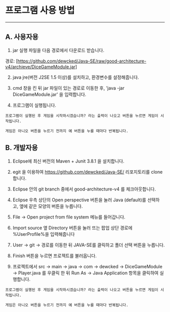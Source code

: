 # 프로그램 사용 방법
----------------------------------------------
## A. 사용자용

1. jar 실행 파일을 다음 경로에서 다운로드 받습니다.

경로: [https://github.com/dewcked/Java-SE/raw/good-architecture-v4/archieve/DiceGameModule.jar]

2. java jre(버전 J2SE 1.5 이상)를 설치하고, 환경변수를 설정해줍니다.

3. cmd 창을 킨 뒤 jar 파일이 있는 경로로 이동한 후, 'java -jar DiceGameModule.jar' 을 입력합니다.

4. 프로그램이 실행됩니다.

```
프로그램이 실행된 후 게임을 시작하시겠습니까? 라는 출력이 나오고 버튼을 누르면 게임이 시작됩니다.

게임은 아니오 버튼을 누르기 전까지 예 버튼을 누를 때마다 반복됩니다.
```

## B. 개발자용

1. Eclipse에 최신 버전의 Maven + Junit 3.8.1 을 설치합니다.

2. egit 을 이용하여 https://github.com/dewcked/Java-SE/ 리포지토리를 clone 합니다.

3. Eclipse 안의 git branch 중에서 good-architecture-v4 를 체크아웃합니다.

4. Eclipse 우측 상단의 Open perspective 버튼을 눌러 Java (default)를 선택하고, 옆에 같은 모양의 버튼을 누릅니다.

5. File -> Open project from file system 메뉴를 들어갑니다.

6. Import source 옆 Directory 버튼을 눌러 뜨는 팝업 상단 경로에 %UserProfile%을 입력해줍니다

7. User -> git -> 경로를 이동한 뒤 JAVA-SE를 클릭하고 폴더 선택 버튼을 누릅니다.

8. Finish 버튼을 누르면 프로젝트를 불러옵니다.

9. 프로젝트에서 src -> main -> java -> com -> dewcked -> DiceGameModule -> Player.java 를 우클릭 한 뒤 Run As -> Java Application 항목을 클릭하여 실행합니다.

```
프로그램이 실행된 후 게임을 시작하시겠습니까? 라는 출력이 나오고 버튼을 누르면 게임이 시작됩니다.

게임은 아니오 버튼을 누르기 전까지 예 버튼을 누를 때마다 반복됩니다.
```


[https://github.com/dewcked/Java-SE/raw/good-architecture-v4/archieve/DiceGameModule.jar]: https://github.com/dewcked/Java-SE/raw/good-architecture-v4/archieve/DiceGameModule.jar
